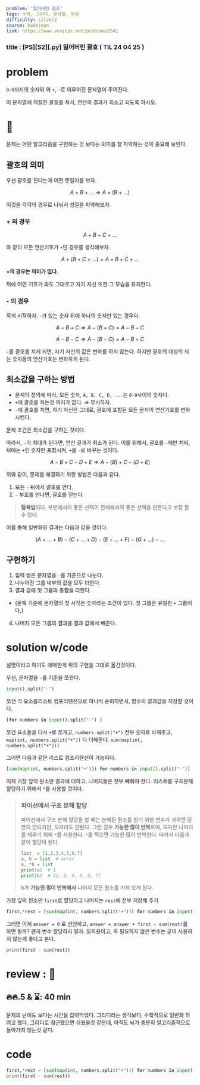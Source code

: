 ```yaml
problem: '잃어버린 괄호'
tags: 수학, 그리디, 문자열, 파싱
difficulty: silver2
source: baekjoon
link: https://www.acmicpc.net/problem/1541
```

### title : [PS][S2][.py] 잃어버린 괄호 ( TIL 24 04 25 )

# problem

`0-9`까지의 숫자와 와 `+`, `-`로 이루어진 문자열이 주어진다.

이 문자열에 적절한 괄호를 쳐서, 연산의 결과가 최소고 되도록 하시오.

# 🤔

문제는 어떤 알고리즘을 구현하는 것 보다는 의미를 잘 파악하는 것이 중요해 보인다.

## 괄호의 의미

우선 괄호를 친다는게 어떤 뜻일지를 보자.

$$
A + B + ... \Rightarrow A + (B + ...) 
$$

이것을 각각의 경우로 나눠서 성질을 파악해보자.

### + 의 경우

$$
A + B + C + ...
$$

와 같이 모든 연산기호가 `+`인 경우를 생각해보자.

$$
A + (B + C + ... ) = A + B + C + ...
$$

**+의 경우는 의미가 없다.**

뒤에 어떤 기호가 와도 그대로고 자기 자신 또한 그 모습을 유지한다.

### - 의 경우

작게 시작하자. -가 있는 숫자 뒤에 하나의 숫자만 있는 경우다.

$$
A - B + C \Rightarrow A - (B + C) = A - B - C
$$

$$
A - B - C \Rightarrow A - (B - C) = A - B + C
$$

`-`를 괄호를 치게 되면, 자기 자신의 값은 변화를 하지 않는다.
하지만 괄호의 대상의 되는 숫자들의 연산기호는 변화하게 된다.

## 최소값을 구하는 방법

- 문제의 정의에 따라, 모든 숫자, `A, B, C, D, ...`는 `0-9`사이의 숫자다.
- `+`에 괄호를 치는것 의미가 없다. $\Rightarrow$ 무시하자.
- `-`에 괄호를 치면, 자기 자신은 그대로, 괄호에 포함된 모든 문자의 연산기호를 변화시킨다.

문제 조건은 최소값을 구하는 것이다.

따라서, `-`가 최대가 된다면, 연산 결과가 최소가 된다.
이를 위해서, 괄호를 `-`에만 치되, 뒤에는 `+`인 숫자만 포함시켜, `+`를 `-`로 바꾸는 것이다.

$$
A - B + C - D + E \Rightarrow A - (B) + C - (D + E) 
$$

위와 같이, 문제를 해결하기 위한 방법은 다음과 같다.

1. 모든 `-` 뒤에서 괄호를 연다.
2. `-` 부호를 만나면, 괄호를 닫는다

> **탐욕법**이다. 부분에서의 좋은 선택이 전체에서의 좋은 선택을 만든다고 보장 할 수 있다.

이를 통해 일반화된 결과는 다음과 같을 것이다.

$$
(A + ... + B) - (C + ... + D ) - (E + ... + F) - (G + ...) - ...
$$

## 구현하기

1. 입력 받은 문자열을 `-`를 기준으로 나눈다.
2. 나누어진 그룹 내부의 값을 모두 더한다.
3. 결과 값에 첫 그룹의 총합을 더한다.
  - (문제 기준에 문자열의 첫 시작은 숫자라는 조건이 있다. 첫 그룹은 유일한 `+` 그룹이다,)
4. 나머지 모든 그룹의 결과를 결과 값에서 빼준다.

# solution w/code

설명이라고 하기도 애매한게 위의 구현을 그대로 옮긴것이다.

우선, 문자열을 `-`를 기준을 쪼갠다.

```python
input().split("-")
```

쪼갠 각 요소를리스트 컴프리헨션으로 하나씩 순회하면서, 함수의 결과값을 저장할 것이다.

```python
[for numbers in input().split("-") ]
```

쪼갠 요소들을 다시 `+`로 쪼개고, `numbers.split("+")`
전부 숫자로 바꿔주고, `map(int, numbers.split("+"))`
다 더해준다. `sum(map(int, numbers.split("+")))`

그러면 다음과  같은 리스트 컴프리헨션이 가능하다.

```python
[sum(map(int, numbers.split("+"))) for numbers in input().split("-")]
```

이제 가장 앞의 원소만 결과에 더하고, 나머지들은 전부 빼줘야 한다.
리스트를 구조분해 할당하기 위해서 `*`를 사용할 것이다.

> ### 파이선에서 구조 분해 할당
>파이선에서 구조 분해 할당을 할 때는 분해된 원소를 받기 위한 변수가 과하면 당연히 안되지만, 모자라도 안된다. 
>그런 경우 **가능한 많이 반복**하여, 모자란 나머지를 채우기 위해 `*`를 사용한다.
>`*`를 찍으면 가능한 많이 반복한다. 
>따라서 다음과 같이 할당이 된다.
>```python
>list  = [1,2,3,4,5,6,7]
>a, b = list  # error
>a, *b = list
>print(a)  # 1
>print(b)  # [2, 3, 4, 5, 6, 7]
>```
>b가 **가능한 많이 반복해서** 나머지 모든 원소를 가져 오게 된다.


가장 앞의 원소만 `first`로 할당하고 나머지는 `rest`에 전부 저장해 주기 

```python
first,*rest = [sum(map(int, numbers.split("+"))) for numbers in input().split("-")]
```

그러면 이제 `answer = 0` 로 선언하고, `answer = answer + first - sum(rest)`를 하면 될까?
괜히 변수 할당하지 말자. 일회용이고, 꼭 필요하지 않은 변수는 굳이 사용하지 않는게 좋다고 본다.

```python
print(first - sum(rest))
```

# review : 🙂

## 🔥🔥.5 & ⌛: 40 min

문제의 난이도 보다는 시간을 잡아먹었다.
그리디라는 생각보다, 수학적으로 일반화 하려고 했다.
그리디로 접근했으면 쉬웠을것 같은데, 아직도 뇌가 충분히 알고리즘적으로 돌아가지 않는것 같다.

# code
 
```python
first,*rest = [sum(map(int, numbers.split("+"))) for numbers in input().split("-")]
print(first - sum(rest))
```